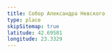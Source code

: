 ```yaml
---
title: Собор Александра Невского
type: place
skipSitemap: true
latitude: 42.69581
longitude: 23.3329
---
```


